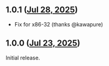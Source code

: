 ## 1.0.1 ([Jul 28, 2025](https://github.com/ramensoftware/windhawk-mods/blob/9ba0fe243b66980020f35fd47cb302f63e03c09a/mods/basic-classic-theme-ribbon-fix.wh.cpp))

- Fix for x86-32 (thanks @kawapure)

## 1.0.0 ([Jul 23, 2025](https://github.com/ramensoftware/windhawk-mods/blob/e8dd2fc1044b1bc14cdd5c78dc3203d62b52c4f8/mods/basic-classic-theme-ribbon-fix.wh.cpp))

Initial release.
